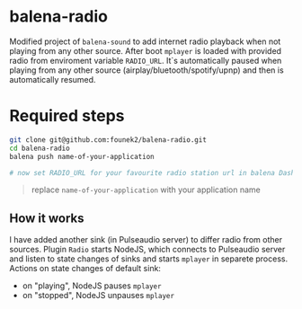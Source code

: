 # balena-radio
Modified project of `balena-sound` to add internet radio playback when not playing from any other source. After boot `mplayer` is loaded with provided radio from enviroment variable `RADIO_URL`. It`s automatically paused when playing from any other source (airplay/bluetooth/spotify/upnp) and then is automatically resumed.

# Required steps
```bash
git clone git@github.com:founek2/balena-radio.git
cd balena-radio
balena push name-of-your-application

# now set RADIO_URL for your favourite radio station url in balena Dashboard for service Radio (select device -> Device service Variables)
```
> replace `name-of-your-application` with your application name

## How it works
I have added another sink (in Pulseaudio server) to differ radio from other sources. Plugin `Radio` starts NodeJS, which connects to Pulseaudio server and listen to state changes of sinks and starts `mplayer` in separete process. Actions on state changes of default sink:
-  on "playing", NodeJS pauses `mplayer`
-  on "stopped", NodeJS unpauses `mplayer`